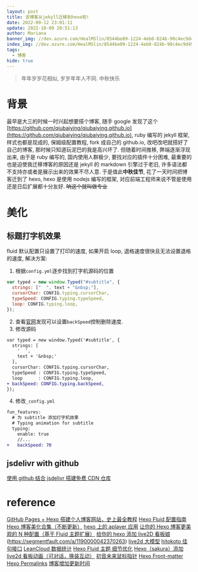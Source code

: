 ```yaml
---
layout: post
title: 该博客从jekyll迁移到hexo啦!
date: 2022-09-12 23:01:11
update: 2022-10-09 20:51:13
author: Mariana
banner_img: //dev.azure.com/HealMSlin/8544be09-1224-4eb0-824b-90c4ec9d49ee/_apis/git/repositories/7a27a721-4c93-4ecf-8258-d5422217b60a/items?path=%2F1662998106504_3868.png&versionDescriptor%5BversionOptions%5D=0&versionDescriptor%5BversionType%5D=0&versionDescriptor%5Bversion%5D=master&resolveLfs=true&%24format=octetStream&api-version=5.0
index_img: //dev.azure.com/HealMSlin/8544be09-1224-4eb0-824b-90c4ec9d49ee/_apis/git/repositories/7a27a721-4c93-4ecf-8258-d5422217b60a/items?path=%2F1662998106504_3868.png&versionDescriptor%5BversionOptions%5D=0&versionDescriptor%5BversionType%5D=0&versionDescriptor%5Bversion%5D=master&resolveLfs=true&%24format=octetStream&api-version=5.0
tags:
  - 博客
hide: true
---
```


> 年年岁岁花相似, 岁岁年年人不同. 中秋快乐

# 背景

最早是大三的时候一时兴起想要搭个博客, 随手 google 发现了这个[https://github.com/qiubaiying/qiubaiying.github.io](https://github.com/qiubaiying/qiubaiying.github.io), ruby 编写的 jekyll 框架, 样式也都是现成的, 保姆级配置教程, fork 成自己的 github.io, 改吧改吧就搭好了自己的博客, 那时候只知道玩泥巴的我是高兴坏了.
但随着时间推移, 弊端逐渐浮现出来, 由于是 ruby 编写的, 国内使用人群极少, 要找对应的插件十分困难, 最重要的也是迫使我迁移博客的原因还是 jekyll 的 markdown 引擎过于老旧, 许多语法都不支持亦或者是展示出来的效果不尽人意.
于是值此**中秋佳节**, 花了一天时间把博客迁到了 hexo, hexo 是使用 nodejs 编写的框架, 对应前端工程师来说不管是使用还是日后扩展都十分友好. ~~呐这个就叫做专业~~

# 美化

## 标题打字机效果

fluid 默认配置只设置了打印的速度, 如果开启 loop, 退格速度很快且无法设置退格的速度, 解决方案:

1. 根据`config.yml`逐步找到打字机源码的位置

```js
var typed = new window.Typed("#subtitle", {
  strings: ["  ", text + "&nbsp;"],
  cursorChar: CONFIG.typing.cursorChar,
  typeSpeed: CONFIG.typing.typeSpeed,
  loop: CONFIG.typing.loop,
});
```

2. 查看[官网](https://github.com/mattboldt/typed.js/)发现可以设置`backSpeed`控制删除速度.
3. 修改源码

```diff
var typed = new window.Typed('#subtitle', {
  strings: [
    '  ',
    text + '&nbsp;'
  ],
  cursorChar: CONFIG.typing.cursorChar,
  typeSpeed : CONFIG.typing.typeSpeed,
  loop      : CONFIG.typing.loop,
+ backSpeed: CONFIG.typing.backSpeed,
});
```

4. 修改`_config.yml`

```diff
fun_features:
  # 为 subtitle 添加打字机效果
  # Typing animation for subtitle
  typing:
    enable: true
    //...
+   backSpeed: 70
```

## jsdelivr with github

[使用 github 结合 jsdelivr 搭建免费 CDN 仓库](https://developer.aliyun.com/article/920046)

# reference

[GitHub Pages + Hexo 搭建个人博客网站，史上最全教程](https://blog.csdn.net/yaorongke/article/details/119089190)
[Hexo Fluid 配置指南](https://hexo.fluid-dev.com/docs/guide/)
[Hexo 博客美化合集（不断更新）](https://zhuanlan.zhihu.com/p/69211731)
[hexo 上的 aplayer 应用](https://blog.yleao.com/2018/0902/hexo%E4%B8%8A%E7%9A%84aplayer%E5%BA%94%E7%94%A8.html)
[让你的 Hexo 博客更美观的 N 种配置（基于 Fluid 主题扩展）](https://www.jianshu.com/p/ba692a97a602)
[给你的 hexo 添加 live2D 看板娘](https://segmentfault.com/a/1190000042370263)(https://segmentfault.com/a/1190000042370263)
[live2d 大模型](https://github.com/summerscar/live2dDemo)
[hitokoto 佳句接口](https://v1.hitokoto.cn/)
[LeanCloud 数据统计](https://console.leancloud.cn/apps)
[Hexo Fluid 主题 细节优化](https://blog.csdn.net/qq_36852780/article/details/120943120)
[Hexo（sakura）添加 live2d 看板动画（可对话，换装互动）](https://blog.csdn.net/cungudafa/article/details/104282643)
[初音未来鼠标指针](https://www.himiku.com/archives/miku-mouse-cursor.html)
[Hexo Front-matter](https://hexo.io/zh-cn/docs/front-matter)
[Hexo Permalinks](https://hexo.io/docs/permalinks.html)
[博客增加更新时间](http://www.pplong.top/2022/04/07/Hexo-Fluid-%E5%8D%9A%E5%AE%A2%E8%A3%85%E4%BF%AE)
